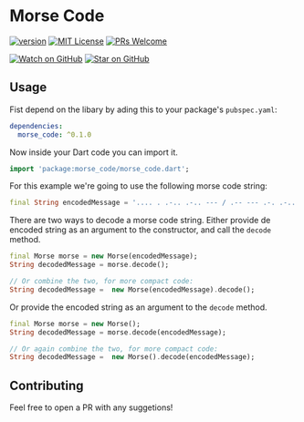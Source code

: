 # Morse Code

[![version][version-badge]][package]
[![MIT License][license-badge]][license]
[![PRs Welcome][prs-badge]](http://makeapullrequest.com)

[![Watch on GitHub][github-watch-badge]][github-watch]
[![Star on GitHub][github-star-badge]][github-star]

## Usage

Fist depend on the libary by ading this to your package's `pubspec.yaml`:

```yaml
dependencies:
  morse_code: ^0.1.0
```

Now inside your Dart code you can import it.

```dart
import 'package:morse_code/morse_code.dart';
```

For this example we're going to use the following morse code string:

```dart
final String encodedMessage = '.... . .-.. .-.. --- / .-- --- .-. .-.. -..';
```

There are two ways to decode a morse code string. Either provide de encoded string as an argument to the constructor, and call the `decode` method.

```dart
final Morse morse = new Morse(encodedMessage);
String decodedMessage = morse.decode();

// Or combine the two, for more compact code:
String decodedMessage =  new Morse(encodedMessage).decode();
```

Or provide the encoded string as an argument to the `decode` method.

```dart
final Morse morse = new Morse();
String decodedMessage = morse.decode(encodedMessage);

// Or again combine the two, for more compact code:
String decodedMessage =  new Morse().decode(encodedMessage);
```

## Contributing

Feel free to open a PR with any suggetions!

[version-badge]: https://img.shields.io/pub/v/morse_code.svg?style=flat-square
[package]: https://pub.dartlang.org/packages/morse_code
[license-badge]: https://img.shields.io/github/license/HofmannZ/morse-code.svg?style=flat-square
[license]: https://github.com/HofmannZ/morse-code/blob/master/LICENSE
[prs-badge]: https://img.shields.io/badge/PRs-welcome-brightgreen.svg?style=flat-square
[prs]: http://makeapullrequest.com
[github-watch-badge]: https://img.shields.io/github/watchers/HofmannZ/morse-code.svg?style=social
[github-watch]: https://github.com/HofmannZ/morse-code/watchers
[github-star-badge]: https://img.shields.io/github/stars/HofmannZ/morse-code.svg?style=social
[github-star]: https://github.com/HofmannZ/morse-code/stargazers
